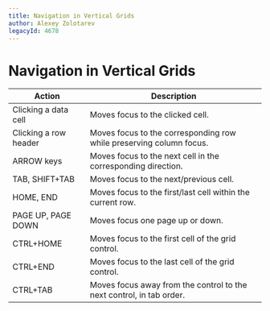 ```yaml
---
title: Navigation in Vertical Grids
author: Alexey Zolotarev
legacyId: 4678
---
```

# Navigation in Vertical Grids
| Action | Description |
|---|---|
| Clicking a data cell | Moves focus to the clicked cell. |
| Clicking a row header | Moves focus to the corresponding row while preserving column focus. |
| ARROW keys | Moves focus to the next cell in the corresponding direction. |
| TAB, SHIFT+TAB | Moves focus to the next/previous cell. |
| HOME, END | Moves focus to the first/last cell within the current row. |
| PAGE UP, PAGE DOWN | Moves focus one page up or down. |
| CTRL+HOME | Moves focus to the first cell of the grid control. |
| CTRL+END | Moves focus to the last cell of the grid control. |
| CTRL+TAB | Moves focus away from the control to the next control, in tab order. |
